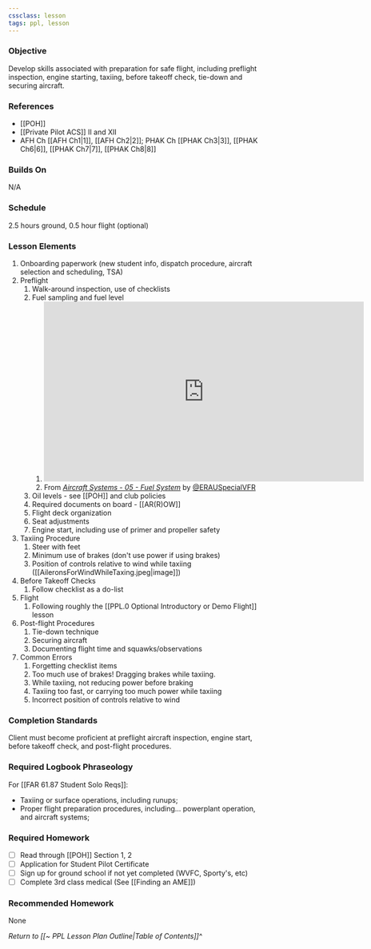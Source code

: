 ```yaml
---
cssclass: lesson
tags: ppl, lesson
---
```

### Objective
Develop skills associated with preparation for safe flight, including preflight inspection, engine starting, taxiing, before takeoff check, tie-down and securing aircraft.

### References
- [[POH]]
- [[Private Pilot ACS]] II and XII
- AFH Ch [[AFH Ch1|1]], [[AFH Ch2|2]]; PHAK Ch [[PHAK Ch3|3]], [[PHAK Ch6|6]], [[PHAK Ch7|7]], [[PHAK Ch8|8]]

### Builds On
N/A

### Schedule
2.5 hours ground, 0.5 hour flight (optional)

### Lesson Elements
1. Onboarding paperwork (new student info, dispatch procedure, aircraft selection and scheduling, TSA)
2. Preflight
	1. Walk-around inspection, use of checklists
	2. Fuel sampling and fuel level
		1. <iframe id="ytplayer" type="text/html" width="640" height="360" src="https://youtube.com/embed/rya4YFDpsPs?start=193"  frameborder="0"></iframe>
		1. From *[Aircraft Systems - 05 - Fuel System](https://www.youtube.com/watch?v=rya4YFDpsPs)* by [@ERAUSpecialVFR](https://www.youtube.com/@ERAUSpecialVFR)
	3. Oil levels - see [[POH]] and club policies
	4. Required documents on board - [[AR(R)OW]]
	5. Flight deck organization
	6. Seat adjustments
	7. Engine start, including use of primer and propeller safety
3. Taxiing Procedure
	1. Steer with feet
	2. Minimum use of brakes (don't use power if using brakes)
	3. Position of controls relative to wind while taxiing ([[AileronsForWindWhileTaxing.jpeg|image]])
4. Before Takeoff Checks
	1. Follow checklist as a do-list
5. Flight
	1. Following roughly the [[PPL.0 Optional Introductory or Demo Flight]] lesson
6. Post-flight Procedures
	1. Tie-down technique
	3. Securing aircraft
	4. Documenting flight time and squawks/observations
7. Common Errors
	1. Forgetting checklist items
	2. Too much use of brakes! Dragging brakes while taxiing.
	3. While taxiing, not reducing power before braking
	4. Taxiing too fast, or carrying too much power while taxiing
	5. Incorrect position of controls relative to wind

### Completion Standards
Client must become proficient at preflight aircraft inspection, engine start, before takeoff check, and post-flight procedures.

### Required Logbook Phraseology
For [[FAR 61.87 Student Solo Reqs]]: 
- Taxiing or surface operations, including runups;
- Proper flight preparation procedures, including... powerplant operation, and aircraft systems;

### Required Homework
- [ ] Read through [[POH]] Section 1, 2
- [ ] Application for Student Pilot Certificate
- [ ] Sign up for ground school if not yet completed (WVFC, Sporty's, etc)
- [ ] Complete 3rd class medical (See [[Finding an AME]])

### Recommended Homework
None

*Return to [[~ PPL Lesson Plan Outline|Table of Contents]]^*